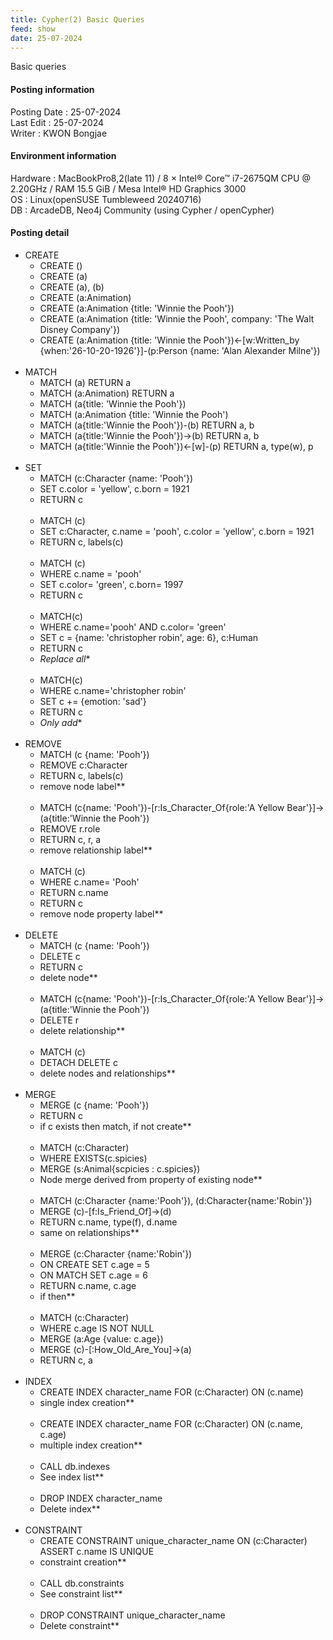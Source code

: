 ```yaml
---
title: Cypher(2) Basic Queries
feed: show
date: 25-07-2024
---
```

Basic queries

#### Posting information

Posting Date : 25-07-2024  
Last Edit : 25-07-2024  
Writer : KWON Bongjae

#### Environment information

Hardware : MacBookPro8,2(late 11) /  8 × Intel® Core™ i7-2675QM CPU @ 2.20GHz / RAM 15.5 GiB / Mesa Intel® HD Graphics 3000 <br>
OS : Linux(openSUSE Tumbleweed 20240716) <br>
DB : ArcadeDB, Neo4j Community (using Cypher / openCypher) <br> 

#### Posting detail

- CREATE
	- CREATE ()
	- CREATE (a)
	- CREATE (a), (b)
	- CREATE (a:Animation)
	- CREATE (a:Animation {title: 'Winnie the Pooh'})
	- CREATE (a:Animation {title: 'Winnie the Pooh', company: 'The Walt Disney Company'})
	- CREATE (a:Animation {title: 'Winnie the Pooh'})<-[w:Written_by {when:'26-10-20-1926'}]-(p:Person {name: 'Alan Alexander Milne'})
<br> <br>
- MATCH
	- MATCH (a) RETURN a
	- MATCH (a:Animation) RETURN a
	- MATCH (a{title: 'Winnie the Pooh'})
	- MATCH (a:Animation {title: 'Winnie the Pooh')
	- MATCH (a{title:'Winnie the Pooh'})-(b) RETURN a, b
	- MATCH (a{title:'Winnie the Pooh'})->(b) RETURN a, b
	- MATCH (a{title:'Winnie the Pooh'})<-[w]-(p) RETURN a, type(w), p
<br> <br>
- SET
	- MATCH (c:Character {name: 'Pooh'})
	- SET c.color = 'yellow', c.born = 1921
	- RETURN c
	<br><br>
	- MATCH (c)
	- SET c:Character, c.name = 'pooh', c.color = 'yellow', c.born = 1921
	- RETURN c, labels(c)
	<br><br>
	- MATCH (c)
	- WHERE c.name = 'pooh'
	- SET c.color= 'green', c.born= 1997
	- RETURN c
	<br> <br>
	- MATCH(c)
	- WHERE c.name='pooh' AND c.color= 'green'
	- SET c = {name: 'christopher robin', age: 6}, c:Human
	- RETURN c
	- *Replace all**
	<br> <br> 
	- MATCH(c)
	- WHERE c.name='christopher robin' 
	- SET c += {emotion: 'sad'}
	- RETURN c
	- *Only add**
<br> <br>
- REMOVE
	- MATCH (c {name: 'Pooh'})
	- REMOVE c:Character
	- RETURN c, labels(c)
	- remove node label**
	<br><br>
	- MATCH (c{name: 'Pooh'})-[r:Is_Character_Of{role:'A Yellow Bear'}]->(a{title:'Winnie the Pooh'})
	- REMOVE r.role
	- RETURN c, r, a
	- remove relationship label**
	<br><br>
	- MATCH (c)
	- WHERE c.name= 'Pooh'
	- RETURN c.name
	- RETURN c
	- remove node property label**
<br><br>
- DELETE
	- MATCH (c {name: 'Pooh'})
	- DELETE c
	- RETURN c
	- delete node**
	<br><br>
	- MATCH (c{name: 'Pooh'})-[r:Is_Character_Of{role:'A Yellow Bear'}]->(a{title:'Winnie the Pooh'})
	- DELETE r
	- delete relationship**
	<br><br>
	- MATCH (c)
	- DETACH DELETE c
	- delete nodes and relationships**
<br> <br>
- MERGE
	- MERGE (c {name: 'Pooh'})
	- RETURN c
	- if c exists then match, if not create**
	<br><br>
	- MATCH (c:Character)
	- WHERE EXISTS(c.spicies)
	- MERGE (s:Animal{scpicies : c.spicies})
	- Node merge derived from property of existing node**
	<br><br>
	- MATCH (c:Character {name:'Pooh'}), (d:Character{name:'Robin'})
	- MERGE (c)-[f:Is_Friend_Of]->(d)
	- RETURN c.name, type(f), d.name
	- same on relationships**
	<br><br>
	- MERGE (c:Character {name:'Robin'})
	- ON CREATE SET c.age = 5
	- ON MATCH SET c.age = 6
	- RETURN c.name, c.age
	- if then**
	<br><br>
	- MATCH (c:Character)
	- WHERE c.age IS NOT NULL
	- MERGE (a:Age {value: c.age})
	- MERGE (c)-[:How_Old_Are_You]->(a)
	- RETURN c, a 
<br><br>
- INDEX 
	- CREATE INDEX character_name FOR (c:Character) ON (c.name)
	- single index creation**
	<br><br>
	- CREATE INDEX character_name FOR (c:Character) ON (c.name, c.age)
	- multiple index creation**
	<br><br>
	- CALL db.indexes
	- See index list**
	<br><br>
	- DROP INDEX character_name
	- Delete index**
<br><br>
- CONSTRAINT 
	- CREATE CONSTRAINT unique_character_name ON (c:Character) ASSERT c.name IS UNIQUE
	- constraint creation**
	<br><br>
	- CALL db.constraints
	- See constraint list**
	<br><br>
	- DROP CONSTRAINT unique_character_name
	- Delete constraint**